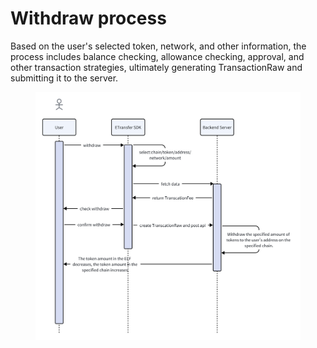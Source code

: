 # Withdraw process

Based on the user's selected token, network, and other information, the process includes balance checking, allowance checking, approval, and other transaction strategies, ultimately generating TransactionRaw and submitting it to the server.

<figure><img src="../../.gitbook/assets/image (3).png" alt=""><figcaption></figcaption></figure>

